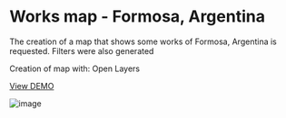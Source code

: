 <h1>Works map - Formosa, Argentina</h1>
<span>The creation of a map that shows some works of Formosa, Argentina is requested.
Filters were also generated</span>
<p>Creation of map with: Open Layers</p>

<a href="https://lourdduarte.github.io/Portfolio/](https://lourduarte01.pythonanywhere.com/mapa/">View DEMO</a>

![image](https://github.com/lourdDuarte/Obras/assets/66228399/373e4865-34b5-471c-bcaf-7df54ecf85ad)
